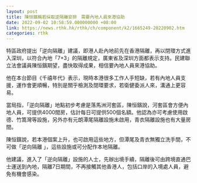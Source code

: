 ```yaml
---
layout: post
title: 陳恒鑌稱若採取逆隔離安排　需要內地人員來港協助
date: 2022-09-02 10:58:59.000000000 +08:00
link: https://news.rthk.hk/rthk/ch/component/k2/1665249-20220902.htm
categories: rthk
---
```


特區政府提出「逆向隔離」建議，即港人赴內地前先在香港隔離，再以閉環方式進入深圳，以符合內地「7+3」的隔離規定，廣東省及深圳方面都表示支持。民建聯立法會議員陳恒鑌期望，盡快取得成果，相信要內地人員來港協助。

他在本台節目《千禧年代》表示，現時本港很多工作人手短缺，若有內地人員支援，運作會更順暢，特別是關乎檢測及閉環要求，若衛健委派人來，溝通上更容易。

當局指，「逆向隔離」地點初步考慮是落馬洲河套區，陳恒鑌說，河套區會方便內地人員，可提供4000間房，估計每日可提供500個名額。他認為亦可考慮使用啟德、竹篙灣等設施，另外亦有元朗潭尾隔離設施未啟用，青衣隔離設施也有大量房間。

陳恒鑌說，若本港個案上升，也可啟用這些地方，但潭尾及青衣無獨立洗手間，不可做「逆向隔離 」，這些設施或可分配作本地隔離。

他建議，進入了「逆向隔離」設施的人士，先辦出境手續，隔離後可由跨境直通巴士運送到內地，隔離7日期間，不再接觸其他香港人，包括口岸的入境處人員，避免有機會感染。
